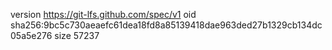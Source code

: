 version https://git-lfs.github.com/spec/v1
oid sha256:9bc5c730aeaefc61dea18fd8a85139418dae963ded27b1329cb134dc05a5e276
size 57237
